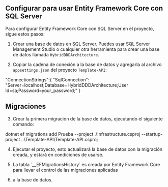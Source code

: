 ﻿## Configurar para usar Entity Framework Core con SQL Server

Para configurar Entity Framework Core con SQL Server en el proyecto, sigue estos pasos:

1. Crear una base de datos en SQL Server. Puedes usar SQL Server Management Studio 
o cualquier otra herramienta para crear una base de datos llamada `HybridDDDArchitecture`.

2. Copiar la cadena de conexión a la base de datos y agregarla al archivo `appsettings.json` 
del proyecto `Template-API`:

"ConnectionStrings":{
  "SqlConnection": "Server=localhost;Database=HybridDDDArchitecture;User Id=sa;Password=your_password;"
}

## Migraciones

3. Crear la primera migracion de la base de datos, ejecutando el siguiente comando:

dotnet ef migrations add Prueba --project .\Infrastructure.csproj --startup-project ..\Template-API\Template-API.csproj

4. Ejecutar el proyecto, esto actualizará la base de datos con la migración creada, y estará en
condiciones de usarse.

5. La tabla ´__EFMigrationsHistory´ es creada por Entity Framework Core para llevar el control de las migraciones aplicadas 
1. a la base de datos.